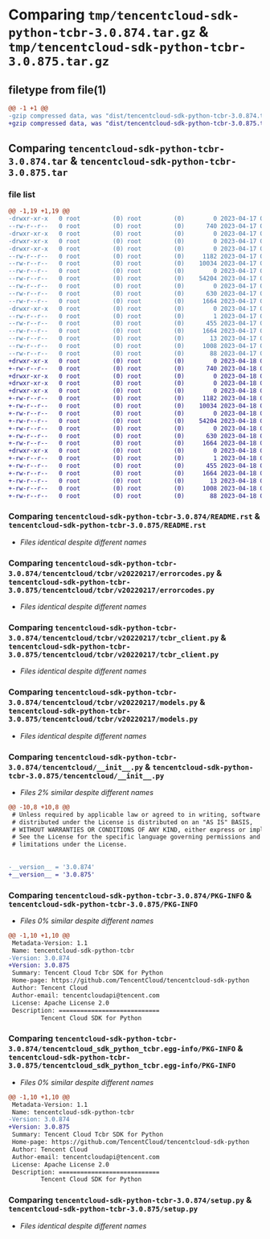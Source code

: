 # Comparing `tmp/tencentcloud-sdk-python-tcbr-3.0.874.tar.gz` & `tmp/tencentcloud-sdk-python-tcbr-3.0.875.tar.gz`

## filetype from file(1)

```diff
@@ -1 +1 @@
-gzip compressed data, was "dist/tencentcloud-sdk-python-tcbr-3.0.874.tar", last modified: Mon Apr 17 00:49:55 2023, max compression
+gzip compressed data, was "dist/tencentcloud-sdk-python-tcbr-3.0.875.tar", last modified: Tue Apr 18 00:57:13 2023, max compression
```

## Comparing `tencentcloud-sdk-python-tcbr-3.0.874.tar` & `tencentcloud-sdk-python-tcbr-3.0.875.tar`

### file list

```diff
@@ -1,19 +1,19 @@
-drwxr-xr-x   0 root         (0) root         (0)        0 2023-04-17 00:49:55.000000 tencentcloud-sdk-python-tcbr-3.0.874/
--rw-r--r--   0 root         (0) root         (0)      740 2023-04-17 00:49:55.000000 tencentcloud-sdk-python-tcbr-3.0.874/README.rst
-drwxr-xr-x   0 root         (0) root         (0)        0 2023-04-17 00:49:55.000000 tencentcloud-sdk-python-tcbr-3.0.874/tencentcloud/
-drwxr-xr-x   0 root         (0) root         (0)        0 2023-04-17 00:49:55.000000 tencentcloud-sdk-python-tcbr-3.0.874/tencentcloud/tcbr/
-drwxr-xr-x   0 root         (0) root         (0)        0 2023-04-17 00:49:55.000000 tencentcloud-sdk-python-tcbr-3.0.874/tencentcloud/tcbr/v20220217/
--rw-r--r--   0 root         (0) root         (0)     1182 2023-04-17 00:49:55.000000 tencentcloud-sdk-python-tcbr-3.0.874/tencentcloud/tcbr/v20220217/errorcodes.py
--rw-r--r--   0 root         (0) root         (0)    10034 2023-04-17 00:49:55.000000 tencentcloud-sdk-python-tcbr-3.0.874/tencentcloud/tcbr/v20220217/tcbr_client.py
--rw-r--r--   0 root         (0) root         (0)        0 2023-04-17 00:49:55.000000 tencentcloud-sdk-python-tcbr-3.0.874/tencentcloud/tcbr/v20220217/__init__.py
--rw-r--r--   0 root         (0) root         (0)    54204 2023-04-17 00:49:55.000000 tencentcloud-sdk-python-tcbr-3.0.874/tencentcloud/tcbr/v20220217/models.py
--rw-r--r--   0 root         (0) root         (0)        0 2023-04-17 00:49:55.000000 tencentcloud-sdk-python-tcbr-3.0.874/tencentcloud/tcbr/__init__.py
--rw-r--r--   0 root         (0) root         (0)      630 2023-04-17 00:49:55.000000 tencentcloud-sdk-python-tcbr-3.0.874/tencentcloud/__init__.py
--rw-r--r--   0 root         (0) root         (0)     1664 2023-04-17 00:49:55.000000 tencentcloud-sdk-python-tcbr-3.0.874/PKG-INFO
-drwxr-xr-x   0 root         (0) root         (0)        0 2023-04-17 00:49:55.000000 tencentcloud-sdk-python-tcbr-3.0.874/tencentcloud_sdk_python_tcbr.egg-info/
--rw-r--r--   0 root         (0) root         (0)        1 2023-04-17 00:49:55.000000 tencentcloud-sdk-python-tcbr-3.0.874/tencentcloud_sdk_python_tcbr.egg-info/dependency_links.txt
--rw-r--r--   0 root         (0) root         (0)      455 2023-04-17 00:49:55.000000 tencentcloud-sdk-python-tcbr-3.0.874/tencentcloud_sdk_python_tcbr.egg-info/SOURCES.txt
--rw-r--r--   0 root         (0) root         (0)     1664 2023-04-17 00:49:55.000000 tencentcloud-sdk-python-tcbr-3.0.874/tencentcloud_sdk_python_tcbr.egg-info/PKG-INFO
--rw-r--r--   0 root         (0) root         (0)       13 2023-04-17 00:49:55.000000 tencentcloud-sdk-python-tcbr-3.0.874/tencentcloud_sdk_python_tcbr.egg-info/top_level.txt
--rw-r--r--   0 root         (0) root         (0)     1008 2023-04-17 00:49:55.000000 tencentcloud-sdk-python-tcbr-3.0.874/setup.py
--rw-r--r--   0 root         (0) root         (0)       88 2023-04-17 00:49:55.000000 tencentcloud-sdk-python-tcbr-3.0.874/setup.cfg
+drwxr-xr-x   0 root         (0) root         (0)        0 2023-04-18 00:57:13.000000 tencentcloud-sdk-python-tcbr-3.0.875/
+-rw-r--r--   0 root         (0) root         (0)      740 2023-04-18 00:57:13.000000 tencentcloud-sdk-python-tcbr-3.0.875/README.rst
+drwxr-xr-x   0 root         (0) root         (0)        0 2023-04-18 00:57:13.000000 tencentcloud-sdk-python-tcbr-3.0.875/tencentcloud/
+drwxr-xr-x   0 root         (0) root         (0)        0 2023-04-18 00:57:13.000000 tencentcloud-sdk-python-tcbr-3.0.875/tencentcloud/tcbr/
+drwxr-xr-x   0 root         (0) root         (0)        0 2023-04-18 00:57:13.000000 tencentcloud-sdk-python-tcbr-3.0.875/tencentcloud/tcbr/v20220217/
+-rw-r--r--   0 root         (0) root         (0)     1182 2023-04-18 00:57:13.000000 tencentcloud-sdk-python-tcbr-3.0.875/tencentcloud/tcbr/v20220217/errorcodes.py
+-rw-r--r--   0 root         (0) root         (0)    10034 2023-04-18 00:57:13.000000 tencentcloud-sdk-python-tcbr-3.0.875/tencentcloud/tcbr/v20220217/tcbr_client.py
+-rw-r--r--   0 root         (0) root         (0)        0 2023-04-18 00:57:13.000000 tencentcloud-sdk-python-tcbr-3.0.875/tencentcloud/tcbr/v20220217/__init__.py
+-rw-r--r--   0 root         (0) root         (0)    54204 2023-04-18 00:57:13.000000 tencentcloud-sdk-python-tcbr-3.0.875/tencentcloud/tcbr/v20220217/models.py
+-rw-r--r--   0 root         (0) root         (0)        0 2023-04-18 00:57:13.000000 tencentcloud-sdk-python-tcbr-3.0.875/tencentcloud/tcbr/__init__.py
+-rw-r--r--   0 root         (0) root         (0)      630 2023-04-18 00:57:13.000000 tencentcloud-sdk-python-tcbr-3.0.875/tencentcloud/__init__.py
+-rw-r--r--   0 root         (0) root         (0)     1664 2023-04-18 00:57:13.000000 tencentcloud-sdk-python-tcbr-3.0.875/PKG-INFO
+drwxr-xr-x   0 root         (0) root         (0)        0 2023-04-18 00:57:13.000000 tencentcloud-sdk-python-tcbr-3.0.875/tencentcloud_sdk_python_tcbr.egg-info/
+-rw-r--r--   0 root         (0) root         (0)        1 2023-04-18 00:57:13.000000 tencentcloud-sdk-python-tcbr-3.0.875/tencentcloud_sdk_python_tcbr.egg-info/dependency_links.txt
+-rw-r--r--   0 root         (0) root         (0)      455 2023-04-18 00:57:13.000000 tencentcloud-sdk-python-tcbr-3.0.875/tencentcloud_sdk_python_tcbr.egg-info/SOURCES.txt
+-rw-r--r--   0 root         (0) root         (0)     1664 2023-04-18 00:57:13.000000 tencentcloud-sdk-python-tcbr-3.0.875/tencentcloud_sdk_python_tcbr.egg-info/PKG-INFO
+-rw-r--r--   0 root         (0) root         (0)       13 2023-04-18 00:57:13.000000 tencentcloud-sdk-python-tcbr-3.0.875/tencentcloud_sdk_python_tcbr.egg-info/top_level.txt
+-rw-r--r--   0 root         (0) root         (0)     1008 2023-04-18 00:57:13.000000 tencentcloud-sdk-python-tcbr-3.0.875/setup.py
+-rw-r--r--   0 root         (0) root         (0)       88 2023-04-18 00:57:13.000000 tencentcloud-sdk-python-tcbr-3.0.875/setup.cfg
```

### Comparing `tencentcloud-sdk-python-tcbr-3.0.874/README.rst` & `tencentcloud-sdk-python-tcbr-3.0.875/README.rst`

 * *Files identical despite different names*

### Comparing `tencentcloud-sdk-python-tcbr-3.0.874/tencentcloud/tcbr/v20220217/errorcodes.py` & `tencentcloud-sdk-python-tcbr-3.0.875/tencentcloud/tcbr/v20220217/errorcodes.py`

 * *Files identical despite different names*

### Comparing `tencentcloud-sdk-python-tcbr-3.0.874/tencentcloud/tcbr/v20220217/tcbr_client.py` & `tencentcloud-sdk-python-tcbr-3.0.875/tencentcloud/tcbr/v20220217/tcbr_client.py`

 * *Files identical despite different names*

### Comparing `tencentcloud-sdk-python-tcbr-3.0.874/tencentcloud/tcbr/v20220217/models.py` & `tencentcloud-sdk-python-tcbr-3.0.875/tencentcloud/tcbr/v20220217/models.py`

 * *Files identical despite different names*

### Comparing `tencentcloud-sdk-python-tcbr-3.0.874/tencentcloud/__init__.py` & `tencentcloud-sdk-python-tcbr-3.0.875/tencentcloud/__init__.py`

 * *Files 2% similar despite different names*

```diff
@@ -10,8 +10,8 @@
 # Unless required by applicable law or agreed to in writing, software
 # distributed under the License is distributed on an "AS IS" BASIS,
 # WITHOUT WARRANTIES OR CONDITIONS OF ANY KIND, either express or implied.
 # See the License for the specific language governing permissions and
 # limitations under the License.
 
 
-__version__ = '3.0.874'
+__version__ = '3.0.875'
```

### Comparing `tencentcloud-sdk-python-tcbr-3.0.874/PKG-INFO` & `tencentcloud-sdk-python-tcbr-3.0.875/PKG-INFO`

 * *Files 0% similar despite different names*

```diff
@@ -1,10 +1,10 @@
 Metadata-Version: 1.1
 Name: tencentcloud-sdk-python-tcbr
-Version: 3.0.874
+Version: 3.0.875
 Summary: Tencent Cloud Tcbr SDK for Python
 Home-page: https://github.com/TencentCloud/tencentcloud-sdk-python
 Author: Tencent Cloud
 Author-email: tencentcloudapi@tencent.com
 License: Apache License 2.0
 Description: ============================
         Tencent Cloud SDK for Python
```

### Comparing `tencentcloud-sdk-python-tcbr-3.0.874/tencentcloud_sdk_python_tcbr.egg-info/PKG-INFO` & `tencentcloud-sdk-python-tcbr-3.0.875/tencentcloud_sdk_python_tcbr.egg-info/PKG-INFO`

 * *Files 0% similar despite different names*

```diff
@@ -1,10 +1,10 @@
 Metadata-Version: 1.1
 Name: tencentcloud-sdk-python-tcbr
-Version: 3.0.874
+Version: 3.0.875
 Summary: Tencent Cloud Tcbr SDK for Python
 Home-page: https://github.com/TencentCloud/tencentcloud-sdk-python
 Author: Tencent Cloud
 Author-email: tencentcloudapi@tencent.com
 License: Apache License 2.0
 Description: ============================
         Tencent Cloud SDK for Python
```

### Comparing `tencentcloud-sdk-python-tcbr-3.0.874/setup.py` & `tencentcloud-sdk-python-tcbr-3.0.875/setup.py`

 * *Files identical despite different names*

